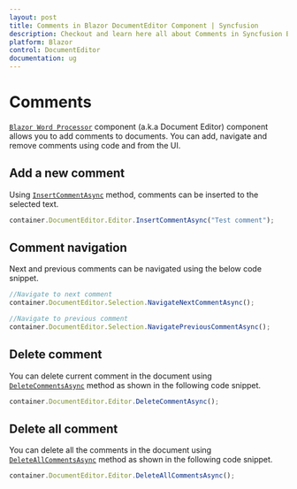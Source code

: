 ```yaml
---
layout: post
title: Comments in Blazor DocumentEditor Component | Syncfusion
description: Checkout and learn here all about Comments in Syncfusion Blazor DocumentEditor component and more.
platform: Blazor
control: DocumentEditor
documentation: ug
---
```


# Comments

[`Blazor Word Processor`](https://www.syncfusion.com/blazor-components/blazor-word-processor) component (a.k.a Document Editor) component allows you to add comments to documents. You can add, navigate and remove comments using code and from the UI.

## Add a new comment

Using [`InsertCommentAsync`](https://help.syncfusion.com/cr/blazor/Syncfusion.Blazor.DocumentEditor.EditorModule.html#Syncfusion_Blazor_DocumentEditor_EditorModule_InsertCommentAsync_System_String_) method, comments can be inserted to the selected text.

```typescript
container.DocumentEditor.Editor.InsertCommentAsync("Test comment");
```

## Comment navigation

Next and previous comments can be navigated using the below code snippet.

```typescript
//Navigate to next comment
container.DocumentEditor.Selection.NavigateNextCommentAsync();

//Navigate to previous comment
container.DocumentEditor.Selection.NavigatePreviousCommentAsync();
```

## Delete comment

You can delete current comment in the document using [`DeleteCommentsAsync`](https://help.syncfusion.com/cr/blazor/Syncfusion.Blazor.DocumentEditor.EditorModule.html#Syncfusion_Blazor_DocumentEditor_EditorModule_DeleteCommentAsync) method as shown in the following code snippet.

```typescript
container.DocumentEditor.Editor.DeleteCommentAsync();
```

## Delete all comment

You can delete all the comments in the document using [`DeleteAllCommentsAsync`](https://help.syncfusion.com/cr/blazor/Syncfusion.Blazor.DocumentEditor.EditorModule.html#Syncfusion_Blazor_DocumentEditor_EditorModule_DeleteAllCommentsAsync) method as shown in the following code snippet.

```typescript
container.DocumentEditor.Editor.DeleteAllCommentsAsync();
```
